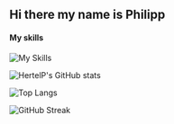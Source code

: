 ## Hi there my name is Philipp
#### My skills
![My Skills](https://skillicons.dev/icons?i=rust,azure,vue,html,css,js,svelte,arch,bash,docker,git,postgres,neovim&perline=5)

<!--
**HertelP/HertelP** is a ✨ _special_ ✨ repository because its `README.md` (this file) appears on your GitHub profile.

Here are some ideas to get you started:

- 🔭 I’m currently working on ...
- 🌱 I’m currently learning ...
- 👯 I’m looking to collaborate on ...
- 🤔 I’m looking for help with ...
- 💬 Ask me about ...
- 📫 How to reach me: ...
- 😄 Pronouns: ...
- ⚡ Fun fact: ...
-->
![HertelP's GitHub stats](https://github-readme-stats.vercel.app/api?username=HertelP&show_icons=true&theme=radical)

![Top Langs](https://github-readme-stats.vercel.app/api/top-langs/?username=HertelP&theme=dark)

![GitHub Streak](https://streak-stats.demolab.com/?user=HertelP&theme=dark)
